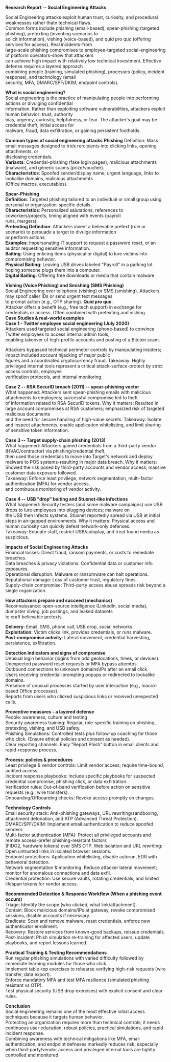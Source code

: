 **Research Report -- Social Engineering Attacks**

Social Engineering attacks exploit human trust, curiosity, and procedural weaknesses rather thatn technical flaws.\
Common forms include phishing (email-based), spear-phishing (targeted phishing), pretexting (inventing scenarios to\
solicit information), vishing (voice-based), and quid pro quo (offering services for access). Real incidents-from\
large-scale phishing compromises to employee-targeted social-engineering of platform operators-show that attackers\
can achieve high impact with relatively low technical investment. Effective defense requires a layered approach\
combining people (training, simulated phishing), processes (policy, incident response), and technology (email\
security, MFA, DMARC/SPF/DKIM, endpoint controls).

**What is social engineering?**\
Social engineering is the practice of manipulating people into performing actions or divulging confidential\
information. Rather than exploiting software vulnerabilities, attackers exploit human behavior: trust, authority\
bias, urgency, curiosity, helpfulness, or fear. The attacker's goal may be credential theft, initial access for\
malware, fraud, data exfiltration, or gaining persistent footholds.

**Common types of social engineering attacks**
**Phishing**
Definition: Mass email messages designed to trick rercipients into clicking links, opening attachments, or\
disclosing credentials.\
**Variants**: Credential-phishing (fake login pages), malicious attachments (malware), and generic scams (prize/voucher).\
**Characteristics**: Spoofed sender/display name, urgent language, links to lookalike domains, malicious attachmehts\
(Office macros, executables).

**Spear-Phishing**\
**Definition**: Targeted phishing tailored to an individual or small group using personal or organization-specific details.\
**Characteristics**: Personalized salutations, references to coworkers/projects, timing aligned with events (payroll\
runs, mergers).\
**Pretexting Definition**: Attackers invent a believable pretext (role or scenario) to persuade a target to divulge information\
or perform actions.\
**Examples**: Impersonating IT support to request a password reset, or an auditor requesting sensitive information.\
**Baiting**: Using enticing items (physical or digital) to lure victims into compromising behavior.\
**Physical Baiting**: Leaving USB drives labeled "Payroll" in a parking lot hoping someone plugs them into a computer.\
**Digital Baiting**: Offering free downloads or media that contain malware.

**Vishing (Voice Phishing) and Smishing (SMS Phishing)**\
Social Engineering over telephone (vishing) or SMS (smishing). Attackers may spoof caller IDs or send urgent text messages\
to prompt action (e.g., OTP sharing).
**Quid pro quo**:\
Attacker offers a benefit (e.g., free tech support) in exchange for credentials or access. Often combined with pretexting and vishing.\
**Case Studies & real-world examples**\
**Case 1 - Twitter employee social engineering (July 2020)**\
Attackers used targeted social engineering (phone-based) to convince Twitter employees to access internal admin tools,\
enabling takeover of high-profile accounts and posting of a Bitcoin scam.

Attackers bypassed technical perimeter controls by manipulating insiders; impact included account hijacking of major public\
figures and a coordinated cryptocurrency fraud.
Takeaway: Highly privileged internal tools represent a critical attack-surface-protect by strict access controls, employee\
verification protocols, and internal monitoring.

**Case 2 -- RSA SecurID breach (2011) -- spear-phishing vector**\
What happened: Attackers sent spear-phishing emails with malicious attachments to employees; successful compromise led to theft\
of information related to RSA SecurID tokens.
Why it matters: Resulted in large account compromises at RSA customers; emphasized risk of targeted malicious documents\
and the need for secure handling of high-value secrets.
Takeaway: Isolate and inspect attachments, enable application whitelisting, and limit sharing of sensitive token information.


**Case 3 -- Target supply-chain phishing (2013)**\
What happened: Attackers gained credentials from a third-party vendor (HVAC/contractor) via phishing/credential theft,\
then used those credentials to move into Target's network and deploy malware to POS systems-resulting in major data breach.
Why it matters: Showed the risk posed by third-party accounts and vendor access; massive customer data exposure followed.\
Takeaway: Enforce least privilege, network segmentation, multi-factor authentication (MFA) for vendor access,\
and continuous monitoring of vendor activity.

**Case 4 -- USB "drop" baiting and Stuxnet-like infections**\
What happened: Security testers (and some malware campaigns) use USB drops to lure employees into plugging devices; malware on\
the USB then infects systems. Stuxnet reportedly spread via USB at initial steps in air-gapped environments.
Why it matters: Physical access and human curiosity can quickly defeat network-only defenses.\
Takeaway: Educate staff, restrict USB/autoplay, and treat found media as suspicious.

**Impacts of Social Engineering Attacks**\
Financial losses: Direct fraud, ransom payments, or costs to remediate breaches.\
Data breaches & privacy violations: Confidential data or customer info exposures.\
Operational disruption: Malware or ransomware can halt operations.\
Reputational damage: Loss of customer trust, regulatory fines.\
Supply-chain compromise: Third-party access abuse spreads risk beyond a single organization.

**How attackers prepare and succeed (mechanics)**\
Reconnaissance: open-source intelligence (LinkedIn, social media), dumpster diving, job postings, and leaked datasets\
to craft believable pretexts.

**Delivery**: Email, SMS, phone call, USB drop, social networks.\
**Exploitation**: Victim clicks link, provides credentials, or runs malware.\
**Post-compromise activity**: Lateral movement, credential harvesting, persistence, exfiltration.

**Detection indicators and signs of compromise**\
Unusual login behavior (logins from odd geolocations, times, or devices).\
Unexpected password reset requests or MFA bypass attemtps.\
Outbound connections to unknown domains\IPs after an email click.\
Users receiving credential-prompting popups or redirected to lookalike domains.\
Presence of unusual processes started by user interaction (e.g., macro-based Office processes).\
Reports from users who clicked suspicious links or received  unexpected calls.

**Preventive measures - a layered defense**\
People: awareness, culture and testing\
Security awareness training: Regular, role-specific training on phishing, pretexting, vishing, and USB safety.\
Phishing Simulations: Controlled tests plus follow-up coaching for those who click. (Ensure ethical policies and consent as needed).\
Clear reporting channels: Easy "Report Phish" button in email clients and rapid-response process.

**Process: policies & procedures**\
Least privilege & vendor controls: Limit vendor access; require time-bound, audited access.\
Incident response playbooks: Include specific playbooks for suspected credential compromise, phishing click, or data exfiltration.\
Verification rules: Out-of-band verification before action on sensitive requests (e.g., wire transfers).\
Onboarding/Offboarding checks: Revoke access promptly on changes.

**Technology Controls**\
Email security stack: Anti-phishing gateways, URL rewriting/sandboxing, attachment detonation, and ATP (Advanced Threat Protection).\
DMARC/SPF/DKIM: Implement email authentication to reduce spoofed senders.\
Multi-factor authentication (MFA): Protect all privileged accounts and remote access-prefer phishing-resistant factors\
(FIDO2, hardware tokens) over SMS OTP.
Web isolation and URL rewriting: Open untrusted links in isolated browser sessions.\
Endpoint protections: Application whitelisting, disable autorun, EDR with behavioral detection.\
Network segmentation & monitoring: Reduce attacker lateral movement; monitor for anomalous connections and data exfil.\
Credential protection: Use secure vaults, rotating credentials, and limited lifespan tokens for vendor access.

**Recommended Detection & Response Workflow (When a phishing event occurs)**\
Triage: Identify the scope (who clicked, what link/attachment).\
Contain: Block malicious domains/IPs at gateway, revoke compromised sessions, disable accounts if necessary.\
Eradicate: Scan and remove malware, reset credentials, enforce new authenticator enrollment.\
Recovery: Restore services from known-good backups, reissue credentials.\
Post-Incident: Phish simulation re-training for affected users, update playbooks, and report lessons learned.

**Practical Training & Testing Recommendations**\
Run regular phishing simulations with varied difficulty followed by immediate learning modules for those who click.\
Implement table-top exercises to rehearse verifying high-risk requests (wire transfer, data export).\
Enforce mandatory MFA and test MFA resilience (simulated phishing resistant vs OTP).\
Test physical security (USB drop exercises) with explicit consent and clear rules.

**Conclusion**\
Social engineering remains one of the most effective initial access techniques because it targets human behavior.\
Protecting an organization requires more than technical controls; it needs continuous user education, robust policies, practical simulations, and rapid incident response.\
Combining awareness with technical mitigations like MFA, email authentication, and endpoint defneses markedly reduces risk; especially\
when third-party/vendor access and privileged internal tools are tighlty controlled and monitored.











